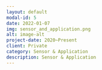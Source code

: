 ```yaml
---
layout: default
modal-id: 5
date: 2022-01-07
img: sensor_and_application.png
alt: image-alt
project-date: 2020~Present
client: Private
category: Sensor & Application
description: Sensor & Application
---
```

